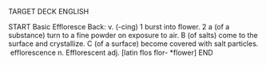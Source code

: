 TARGET DECK
ENGLISH

START
Basic
Effloresce
Back: v. (-cing) 1 burst into flower. 2 a (of a substance) turn to a fine powder on exposure to air. B (of salts) come to the surface and crystallize. C (of a surface) become covered with salt particles.  efflorescence n. Efflorescent adj. [latin flos flor- *flower]
END
